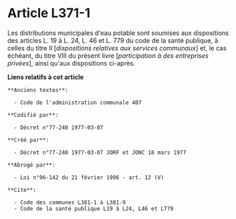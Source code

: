 # Article L371-1

Les distributions municipales d'eau potable sont soumises aux dispositions des articles L. 19 à L. 24, L. 46 et L. 779 du
code de la santé publique, à celles du titre II [*dispositions relatives aux services communaux*] et, le cas échéant, du
titre VIII du présent livre [*participation à des entreprises privées*], ainsi qu'aux dispositions ci-après.

**Liens relatifs à cet article**

	**Anciens textes**:

	  - Code de l'administration communale 407

	**Codifié par**:

	  - Décret n°77-240 1977-03-07

	**Créé par**:

	  - Décret n°77-240 1977-03-07 JORF et JONC 18 mars 1977

	**Abrogé par**:

	  - Loi n°96-142 du 21 février 1996 - art. 12 (V)

	**Cite**:

	  - Code des communes L381-1 à L381-9
	  - Code de la santé publique L19 à L24, L46 et L779
